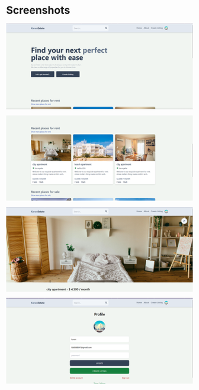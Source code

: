 # Screenshots

![Alt text](https://github.com/karan00034/real-estate-mern/blob/main/Screenshot%202024-06-10%20025926.png)

![Alt text](https://github.com/karan00034/real-estate-mern/blob/main/Screenshot%202024-06-10%20025946.png)

![Alt text](https://github.com/karan00034/real-estate-mern/blob/main/Screenshot%202024-06-10%20030006.png)

![Alt text](https://github.com/karan00034/real-estate-mern/blob/main/Screenshot%202024-06-10%20030025.png)
